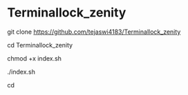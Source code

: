 # Terminallock_zenity

git clone https://github.com/tejaswi4183/Terminallock_zenity

cd Terminallock_zenity

chmod +x index.sh
 
 
 ./index.sh
 
 cd
 
